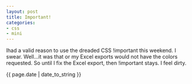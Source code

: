 ```yaml
---
layout: post
title: Important!
categories: 
- css
- mini
---
```


<div>
  <div>
	<p class="intro"><span class="first-letter">I</span>had a valid reason to use the dreaded CSS !important this weekend. I swear. Well...it was that or my Excel exports would not have the colors requested. So until I fix the Excel export, then !important stays. I feel dirty.</p>
	<p>{{ page.date | date_to_string }}</p>
	</div>
</div>